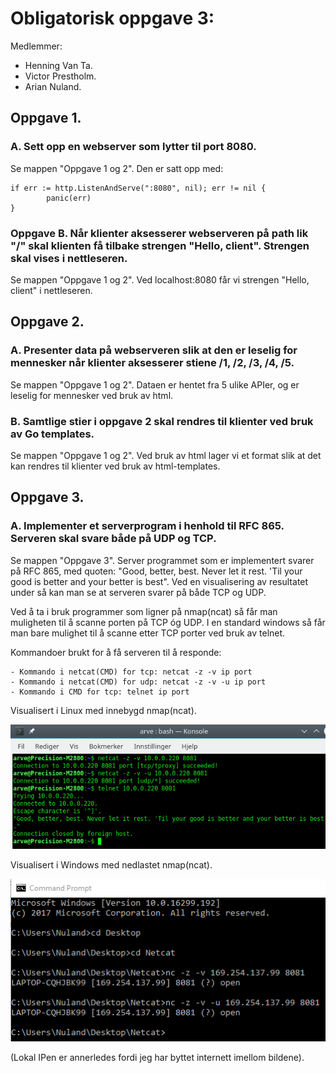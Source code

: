 
# Obligatorisk oppgave 3: 

Medlemmer: 
- Henning Van Ta.
- Victor Prestholm.
- Arian Nuland. 

## Oppgave 1. 

### A. Sett opp en webserver som lytter til port 8080.
Se mappen "Oppgave 1 og 2". Den er satt opp med:  
```
if err := http.ListenAndServe(":8080", nil); err != nil {
		panic(err)
}
```

### Oppgave B. Når klienter aksesserer webserveren på path lik "/" skal klienten få tilbake strengen "Hello, client". Strengen skal vises i nettleseren.

Se mappen "Oppgave 1 og 2". Ved localhost:8080 får vi strengen "Hello, client" i nettleseren.



## Oppgave 2. 

### A. Presenter data på webserveren slik at den er leselig for mennesker når klienter aksesserer stiene /1, /2, /3, /4, /5.

Se mappen "Oppgave 1 og 2". Dataen  er hentet fra 5 ulike APIer, og er leselig for mennesker ved bruk av html.

### B. Samtlige stier i oppgave 2 skal rendres til klienter ved bruk av Go templates.

Se mappen "Oppgave 1 og 2". Ved bruk av html lager vi et format slik at det kan rendres til klienter ved bruk av html-templates.


## Oppgave 3. 

### A. Implementer et serverprogram i henhold til RFC 865. Serveren skal svare både på UDP og TCP.

Se mappen "Oppgave 3". Server programmet som er implementert svarer på RFC 865, med quoten: "Good, better, best. Never let it rest. 'Til your good is better and your better is best". Ved en visualisering av resultatet under så kan man se at serveren svarer på både TCP og UDP.

Ved å ta i bruk programmer som ligner på nmap(ncat) så får man muligheten til å scanne porten på TCP óg UDP. I en standard windows så får man bare mulighet til å scanne etter TCP porter ved bruk av telnet.

Kommandoer brukt for å få serveren til å responde:
```
- Kommando i netcat(CMD) for tcp: netcat -z -v ip port
- Kommando i netcat(CMD) for udp: netcat -z -v -u ip port
- Kommando i CMD for tcp: telnet ip port 
```

Visualisert i Linux med innebygd nmap(ncat).

![Linux](https://github.com/Prestholm/TeamStovsuger/blob/master/Oblig3/Bilder/6ca6423f65a32074e60b61d4bfd0e9cc.png)

Visualisert i Windows med nedlastet nmap(ncat).

![Windows](https://github.com/Prestholm/TeamStovsuger/blob/master/Oblig3/Bilder/b0702e286232c1515c9a43f6947e5040.png)

(Lokal IPen er annerledes fordi jeg har byttet internett imellom bildene).

